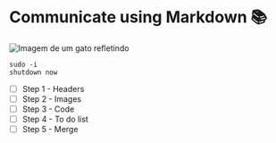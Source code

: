 # Communicate using Markdown 📚

![Imagem de um gato refletindo](https://i.pinimg.com/564x/d0/ac/00/d0ac0058bb9d73c62fe6e5c6201a37be.jpg)

```
sudo -i
shutdown now
```

- [ ] Step 1 - Headers
- [ ] Step 2 - Images
- [ ] Step 3 - Code
- [ ] Step 4 - To do list
- [ ] Step 5 - Merge
